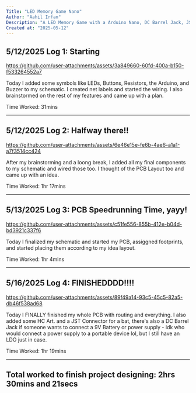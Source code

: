 ```yaml
---
Title: "LED Memory Game Nano"
Author: "Aahil Irfan"
Description: "A LED Memory Game with a Arduino Nano, DC Barrel Jack, JST Connector, Buzzer/Vibration motor, and more!"
Created at: "2025-05-12"
---
```


## 5/12/2025 Log 1: Starting
https://github.com/user-attachments/assets/3a849660-60fd-400a-b150-f533264552a7

Today I added some symbols like LEDs, Buttons, Resistors, the Arduino, and Buzzer to my schematic. I created net labels and started the wiring. I also brainstormed on the rest of my features and came up with a plan.

Time Worked: 31mins

---


## 5/12/2025 Log 2: Halfway there!!
https://github.com/user-attachments/assets/6e46e15e-fe6b-4ae6-a1a1-a7f3514cc424

After my brainstorming and a loong break, I added all my final components to my schematic and wired those too. I thought of the PCB Layout too and came up with an idea.

Time Worked: 1hr 17mins

---


## 5/13/2025 Log 3: PCB Speedrunning Time, yayy!
https://github.com/user-attachments/assets/c51fe556-855b-412e-b04d-bd3921c337f6

Today I finalized my schematic and started my PCB, assiggned footprints, and started placing them according to my idea layout.

Time Worked: 1hr 4mins

---


## 5/16/2025 Log 4: FINISHEDDDD!!!!
https://github.com/user-attachments/assets/89f49a14-93c5-45c5-82a5-db46f538ad68

Today I FINALLY finished my whole PCB with routing and everything. I also added some HC Art. and a JST Connector for a bat, there's also a DC Barrel Jack if someone wants to connect a 9V Battery or power supply - idk who would connect a power supply to a portable device lol, but I still have an LDO just in case.

Time Worked: 1hr 19mins

---

## Total worked to finish project designing: 2hrs 30mins and 21secs
